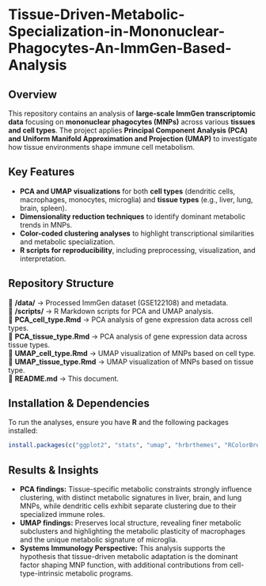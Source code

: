 # Tissue-Driven-Metabolic-Specialization-in-Mononuclear-Phagocytes-An-ImmGen-Based-Analysis

## Overview
This repository contains an analysis of **large-scale ImmGen transcriptomic data** focusing on **mononuclear phagocytes (MNPs)** across various **tissues and cell types**. The project applies **Principal Component Analysis (PCA) and Uniform Manifold Approximation and Projection (UMAP)** to investigate how tissue environments shape immune cell metabolism.

## Key Features
- **PCA and UMAP visualizations** for both **cell types** (dendritic cells, macrophages, monocytes, microglia) and **tissue types** (e.g., liver, lung, brain, spleen).
- **Dimensionality reduction techniques** to identify dominant metabolic trends in MNPs.
- **Color-coded clustering analyses** to highlight transcriptional similarities and metabolic specialization.
- **R scripts for reproducibility**, including preprocessing, visualization, and interpretation.

## Repository Structure
📂 **/data/** → Processed ImmGen dataset (GSE122108) and metadata.  
📂 **/scripts/** → R Markdown scripts for PCA and UMAP analysis.  
📜 **PCA_cell_type.Rmd** → PCA analysis of gene expression data across cell types.  
📜 **PCA_tissue_type.Rmd** → PCA analysis of gene expression data across tissue types.  
📜 **UMAP_cell_type.Rmd** → UMAP visualization of MNPs based on cell type.  
📜 **UMAP_tissue_type.Rmd** → UMAP visualization of MNPs based on tissue type.  
📜 **README.md** → This document.  

## Installation & Dependencies
To run the analyses, ensure you have **R** and the following packages installed:

```r
install.packages(c("ggplot2", "stats", "umap", "hrbrthemes", "RColorBrewer"))
```

## Results & Insights
- **PCA findings:** Tissue-specific metabolic constraints strongly influence clustering, with distinct metabolic signatures in liver, brain, and lung MNPs, while dendritic cells exhibit separate clustering due to their specialized immune roles.
- **UMAP findings:** Preserves local structure, revealing finer metabolic subclusters and highlighting the metabolic plasticity of macrophages and the unique metabolic signature of microglia.
- **Systems Immunology Perspective:** This analysis supports the hypothesis that tissue-driven metabolic adaptation is the dominant factor shaping MNP function, with additional contributions from cell-type-intrinsic metabolic programs.
